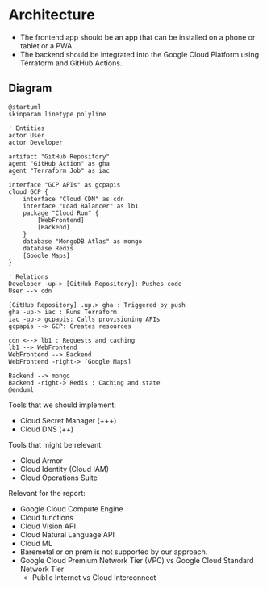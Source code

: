 # Architecture

- The frontend app should be an app that can be installed on a phone or tablet or a PWA.
- The backend should be integrated into the Google Cloud Platform using Terraform and GitHub Actions.

## Diagram

```plantuml
@startuml
skinparam linetype polyline

' Entities
actor User
actor Developer

artifact "GitHub Repository"
agent "GitHub Action" as gha
agent "Terraform Job" as iac

interface "GCP APIs" as gcpapis
cloud GCP {
    interface "Cloud CDN" as cdn
    interface "Load Balancer" as lb1
    package "Cloud Run" {
        [WebFrontend]
        [Backend]
    }
    database "MongoDB Atlas" as mongo
    database Redis
    [Google Maps]
}

' Relations
Developer -up-> [GitHub Repository]: Pushes code
User --> cdn

[GitHub Repository] .up.> gha : Triggered by push
gha -up-> iac : Runs Terraform
iac -up-> gcpapis: Calls provisioning APIs
gcpapis --> GCP: Creates resources

cdn <--> lb1 : Requests and caching
lb1 --> WebFrontend
WebFrontend --> Backend
WebFrontend -right-> [Google Maps]

Backend --> mongo
Backend -right-> Redis : Caching and state
@enduml
```

Tools that we should implement:

- Cloud Secret Manager (+++)
- Cloud DNS (++)

Tools that might be relevant:

- Cloud Armor
- Cloud Identity (Cloud IAM)
- Cloud Operations Suite

Relevant for the report:

- Google Cloud Compute Engine
- Cloud functions
- Cloud Vision API
- Cloud Natural Language API
- Cloud ML
- Baremetal or on prem is not supported by our approach.
- Google Cloud Premium Network Tier (VPC) vs Google Cloud Standard Network Tier
  - Public Internet vs Cloud Interconnect
